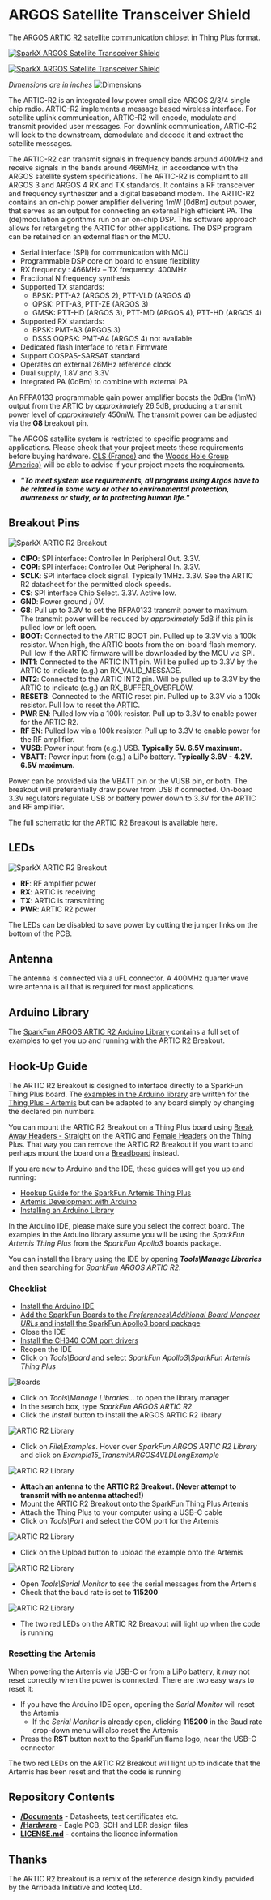 # ARGOS Satellite Transceiver Shield

The [ARGOS ARTIC R2 satellite communication chipset](https://www.cls-telemetry.com/argos-solutions/argos-products/modems/artic-chipset/#1534863095666-398318f3-c367) in Thing Plus format.

[![SparkX ARGOS Satellite Transceiver Shield](./img/17236-Artic_R2_Breakout-01.jpg)](https://www.sparkfun.com/products/17236)

[![SparkX ARGOS Satellite Transceiver Shield](./img/17236-Artic_R2_Breakout-02.jpg)](https://www.sparkfun.com/products/17236)

_Dimensions are in inches_  ![Dimensions](./img/Dimensions.png)

The ARTIC-R2 is an integrated low power small size ARGOS 2/3/4 single chip radio. ARTIC-R2 implements a message based wireless interface. For satellite uplink communication, ARTIC-R2 will encode, modulate and transmit provided user messages. For downlink communication, ARTIC-R2 will lock to the downstream, demodulate and decode it and extract the satellite messages.

The ARTIC-R2 can transmit signals in frequency bands around 400MHz and receive signals in the bands around 466MHz, in accordance with the ARGOS satellite system specifications. The ARTIC-R2 is compliant to all ARGOS 3 and ARGOS 4 RX and TX standards. It contains a RF transceiver and frequency synthesizer and a digital baseband modem. The ARTIC-R2 contains an on-chip power amplifier delivering 1mW [0dBm] output power, that serves as an output for connecting an external high efficient PA. The (de)modulation algorithms run on an on-chip DSP. This software approach allows for retargeting the ARTIC for other applications. The DSP program can be retained on an external flash or the MCU.

- Serial interface (SPI) for communication with MCU
- Programmable DSP core on board to ensure flexibility
- RX frequency : 466MHz – TX frequency: 400MHz
- Fractional N frequency synthesis
- Supported TX standards:
  - BPSK: PTT-A2 (ARGOS 2), PTT-VLD (ARGOS 4)
  - QPSK: PTT-A3, PTT-ZE (ARGOS 3)
  - GMSK: PTT-HD (ARGOS 3), PTT-MD (ARGOS 4), PTT-HD (ARGOS 4)
- Supported RX standards:
  - BPSK: PMT-A3 (ARGOS 3)
  - DSSS OQPSK: PMT-A4 (ARGOS 4) not available
- Dedicated flash Interface to retain Firmware
- Support COSPAS-SARSAT standard
- Operates on external 26MHz reference clock
- Dual supply, 1.8V and 3.3V
- Integrated PA (0dBm) to combine with external PA

An RFPA0133 programmable gain power amplifier boosts the 0dBm (1mW) output from the ARTIC by _approximately_ 26.5dB, producing a transmit power level of _approximately_ 450mW. The transmit power can be adjusted via the **G8** breakout pin.

The ARGOS satellite system is restricted to specific programs and applications. Please check that your project meets these requirements before buying hardware. [CLS (France)](https://www.cls-telemetry.com/argos-solutions/) and the [Woods Hole Group (America)](https://www.clsamerica.com/science-with-argos) will be able to advise if your project meets the requirements.
- _**"To meet system use requirements, all programs using Argos have to be related in some way or other to environmental protection, awareness or study, or to protecting human life."**_

## Breakout Pins

![SparkX ARTIC R2 Breakout](./img/17236-Artic_R2_Breakout-03.jpg)

- **CIPO**: SPI interface: Controller In Peripheral Out. 3.3V.
- **COPI**: SPI interface: Controller Out Peripheral In. 3.3V.
- **SCLK**: SPI interface clock signal. Typically 1MHz. 3.3V. See the ARTIC R2 datasheet for the permitted clock speeds.
- **CS**: SPI interface Chip Select. 3.3V. Active low.
- **GND**: Power ground / 0V.
- **G8**: Pull up to 3.3V to set the RFPA0133 transmit power to maximum. The transmit power will be reduced by _approximately_ 5dB if this pin is pulled low or left open.
- **BOOT**: Connected to the ARTIC BOOT pin. Pulled up to 3.3V via a 100k resistor. When high, the ARTIC boots from the on-board flash memory. Pull low if the ARTIC firmware will be downloaded by the MCU via SPI.
- **INT1**: Connected to the ARTIC INT1 pin. Will be pulled up to 3.3V by the ARTIC to indicate (e.g.) an RX_VALID_MESSAGE.
- **INT2**: Connected to the ARTIC INT2 pin. Will be pulled up to 3.3V by the ARTIC to indicate (e.g.) an RX_BUFFER_OVERFLOW.
- **RESETB**: Connected to the ARTIC reset pin. Pulled up to 3.3V via a 100k resistor. Pull low to reset the ARTIC.
- **PWR EN**: Pulled low via a 100k resistor. Pull up to 3.3V to enable power for the ARTIC R2.
- **RF EN**: Pulled low via a 100k resistor. Pull up to 3.3V to enable power for the RF amplifier.
- **VUSB**: Power input from (e.g.) USB. **Typically 5V. 6.5V maximum.**
- **VBATT**: Power input from (e.g.) a LiPo battery. **Typically 3.6V - 4.2V. 6.5V maximum.**

Power can be provided via the VBATT pin or the VUSB pin, or both. The breakout will preferentially draw power from USB if connected. On-board 3.3V regulators regulate USB or battery power down to 3.3V for the ARTIC and RF amplifier.

The full schematic for the ARTIC R2 Breakout is available [here](./Hardware/Schematic.pdf).

## LEDs

![SparkX ARTIC R2 Breakout](./img/17236-Artic_R2_Breakout-04.jpg)

- **RF**: RF amplifier power
- **RX**: ARTIC is receiving
- **TX**: ARTIC is transmitting
- **PWR**: ARTIC R2 power

The LEDs can be disabled to save power by cutting the jumper links on the bottom of the PCB.

## Antenna

The antenna is connected via a uFL connector. A 400MHz quarter wave wire antenna is all that is required for most applications.

## Arduino Library

The [SparkFun ARGOS ARTIC R2 Arduino Library](https://github.com/sparkfun/SparkFun_ARGOS_ARTIC_R2_Arduino_Library) contains a full set of examples
to get you up and running with the ARTIC R2 Breakout.

## Hook-Up Guide

The ARTIC R2 Breakout is designed to interface directly to a SparkFun Thing Plus board. The
[examples in the Arduino library](https://github.com/sparkfun/SparkFun_ARGOS_ARTIC_R2_Arduino_Library/tree/master/examples) are written for the
[Thing Plus - Artemis](https://www.sparkfun.com/products/15574) but can be adapted to any board simply by changing the declared pin numbers.

You can mount the ARTIC R2 Breakout on a Thing Plus board using [Break Away Headers - Straight](https://www.sparkfun.com/products/116) on the ARTIC
and [Female Headers](https://www.sparkfun.com/products/115) on the Thing Plus. That way you can remove the ARTIC R2 Breakout if you want to and perhaps
mount the board on a [Breadboard](https://www.sparkfun.com/products/12002) instead.

If you are new to Arduino and the IDE, these guides will get you up and running:
- [Hookup Guide for the SparkFun Artemis Thing Plus](https://learn.sparkfun.com/tutorials/hookup-guide-for-the-sparkfun-artemis-thing-plus)
- [Artemis Development with Arduino](https://learn.sparkfun.com/tutorials/artemis-development-with-arduino)
- [Installing an Arduino Library](https://learn.sparkfun.com/tutorials/installing-an-arduino-library)

In the Arduino IDE, please make sure you select the correct board. The examples in the Arduino library assume you will be using the _SparkFun Artemis Thing Plus_
from the _SparkFun Apollo3_ boards package.

You can install the library using the IDE by opening _**Tools\Manage Libraries**_ and then searching for _SparkFun ARGOS ARTIC R2_.

### Checklist

- [Install the Arduino IDE](https://learn.sparkfun.com/tutorials/installing-arduino-ide)
- [Add the SparkFun Boards to the _Preferences\Additional Board Manager URLs_ and install the SparkFun Apollo3 board package](https://learn.sparkfun.com/tutorials/artemis-development-with-arduino#arduino-installation)
- Close the IDE
- [Install the CH340 COM port drivers](https://learn.sparkfun.com/tutorials/how-to-install-ch340-drivers)
- Reopen the IDE
- Click on _Tools\Board_ and select _SparkFun Apollo3\SparkFun Artemis Thing Plus_

![Boards](./img/HookUp1.JPG)

- Click on _Tools\Manage Libraries..._ to open the library manager
- In the search box, type _SparkFun ARGOS ARTIC R2_
- Click the _Install_ button to install the ARGOS ARTIC R2 library

![ARTIC R2 Library](./img/HookUp2.JPG)

- Click on _File\Examples_. Hover over _SparkFun ARGOS ARTIC R2 Library_ and click on _Example15_TransmitARGOS4VLDLongExample_

![ARTIC R2 Library](./img/HookUp3.JPG)

- **Attach an antenna to the ARTIC R2 Breakout. (Never attempt to transmit with no antenna attached!)**
- Mount the ARTIC R2 Breakout onto the SparkFun Thing Plus Artemis
- Attach the Thing Plus to your computer using a USB-C cable
- Click on _Tools\Port_ and select the COM port for the Artemis

![ARTIC R2 Library](./img/HookUp4.JPG)

- Click on the Upload button to upload the example onto the Artemis

![ARTIC R2 Library](./img/HookUp5.JPG)

- Open _Tools\Serial Monitor_ to see the serial messages from the Artemis
- Check that the baud rate is set to **115200**

![ARTIC R2 Library](./img/HookUp6.JPG)

- The two red LEDs on the ARTIC R2 Breakout will light up when the code is running

### Resetting the Artemis

When powering the Artemis via USB-C or from a LiPo battery, it _may_ not reset correctly when the power is connected. There are two easy ways to reset it:

- If you have the Arduino IDE open, opening the _Serial Monitor_ will reset the Artemis
  - If the _Serial Monitor_ is already open, clicking **115200** in the Baud rate drop-down menu will also reset the Artemis
- Press the **RST** button next to the SparkFun flame logo, near the USB-C connector

The two red LEDs on the ARTIC R2 Breakout will light up to indicate that the Artemis has been reset and that the code is running

## Repository Contents

- [**/Documents**](./Documents) - Datasheets, test certificates etc.
- [**/Hardware**](./Hardware) - Eagle PCB, SCH and LBR design files
- [**LICENSE.md**](./LICENSE,md) - contains the licence information

## Thanks

The ARTIC R2 breakout is a remix of the reference design kindly provided by the Arribada Initiative and Icoteq Ltd.
